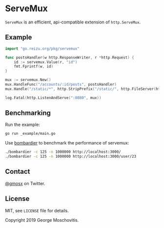 # ServeMux

`ServeMux` is an efficient, api-compatible extension of `http.ServeMux`.

## Example

```go
import "go.reizu.org/pkg/servemux"

func postsHandler(w http.ResponseWriter, r *http.Request) {
    id := servemux.Value(r, "id")
    fmt.Fprintf(w, id)
}

mux := servemux.New()
mux.HandleFunc("/accounts/:id/posts", postsHandler)
mux.Handle("/static/*", http.StripPrefix("/static/", http.FileServer(http.Dir("./static"))))

log.Fatal(http.ListenAndServe(":8080", mux))
```

## Benchmarking

Run the example:

```sh
go run _example/main.go
```

Use [bombardier](https://github.com/codesenberg/bombardier) to benchmark the performance of servemux:

```sh
./bombardier -c 125 -n 1000000 http://localhost:3000/
./bombardier -c 125 -n 1000000 http://localhost:3000/user/23
```

## Contact

[@gmosx](https://twitter.com/gmosx) on Twitter.

## License

MIT, see `LICENSE` file for details.

Copyright 2019 George Moschovitis.
